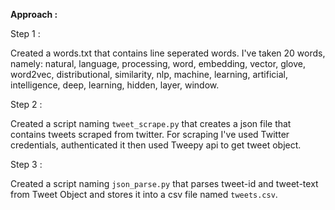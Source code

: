 **Approach :**


Step 1 :

Created a words.txt that contains line seperated words.
I've taken 20 words, namely: 
natural, language, processing, word, embedding, vector, glove, word2vec, distributional, similarity, nlp, machine, learning, artificial, intelligence, deep, learning, hidden, layer, window.

Step 2 :

Created a script naming `tweet_scrape.py` that creates a json file that contains tweets scraped from twitter.
For scraping I've used Twitter credentials, authenticated it then used Tweepy api to get tweet object.

Step 3 : 

Created a script naming `json_parse.py` that parses tweet-id and tweet-text from Tweet Object and stores it into a csv file named `tweets.csv`. 

